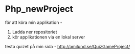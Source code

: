 # Php_newProject

för att köra min applikation - 

1. Ladda ner repositoriet
2. kör applikationen via en lokal server


testa quizet på min sida - http://amilund.se/QuizGameProject/
